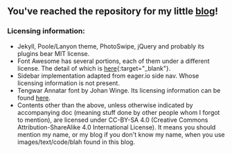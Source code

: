 ## You've reached the repository for my little [blog](http://nicholaelaw.github.io/)!

### Licensing information:

- Jekyll, Poole/Lanyon theme, PhotoSwipe, jQuery and probably its plugins bear MIT license.
- Font Awesome has several portions, each of them under a different license. The detail of which is [here](http://fortawesome.github.io/Font-Awesome/license/){:target="_blank"}.
- Sidebar implementation adapted from eager.io side nav. Whose licensing information is not present.
- Tengwar Annatar font by Johan Winge. Its licensing information can be found [here](https://github.com/nicholaelaw/nicholaelaw.github.io/blob/master/public/fonts/tngan-readme.txt).
- Contents other than the above, unless otherwise indicated by accompanying doc (meaning stuff done by other people whom I forgot to mention), are licensed under CC-BY-SA 4.0 (Creative Commons Attribution-ShareAlike 4.0 International License). It means you should mention my name, or my blog if you don't know my name, when you use images/text/code/blah found in this blog. 